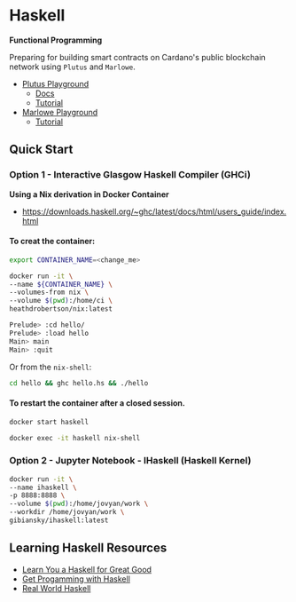# Haskell
__Functional Programming__


Preparing for building smart contracts on Cardano's public blockchain network using
`Plutus` and `Marlowe`.


- [Plutus Playground](https://prod.playground.plutus.iohkdev.io/)
    - [Docs](https://docs.cardano.org/projects/plutus/en/latest/index.html)
    - [Tutorial](https://prod.playground.plutus.iohkdev.io/tutorial/)
- [Marlowe Playground](https://alpha.marlowe.iohkdev.io/#/)
    - [Tutorial](https://alpha.marlowe.iohkdev.io/tutorial/index.html)

## Quick Start

### Option 1 - Interactive Glasgow Haskell Compiler (GHCi)
__Using a Nix derivation in Docker Container__

- https://downloads.haskell.org/~ghc/latest/docs/html/users_guide/index.html

#### To creat the container:

```bash
export CONTAINER_NAME=<change_me>
```

```bash
docker run -it \
--name ${CONTAINER_NAME} \
--volumes-from nix \
--volume $(pwd):/home/ci \
heathdrobertson/nix:latest
```

```bash
Prelude> :cd hello/
Prelude> :load hello
Main> main
Main> :quit
```

Or from the `nix-shell`:
```bash
cd hello && ghc hello.hs && ./hello
```

#### To restart the container after a closed session.

```bash
docker start haskell
```

```bash
docker exec -it haskell nix-shell
```


### Option 2 - Jupyter Notebook - IHaskell (Haskell Kernel)

```bash
docker run -it \
--name ihaskell \
-p 8888:8888 \
--volume $(pwd):/home/jovyan/work \
--workdir /home/jovyan/work \
gibiansky/ihaskell:latest
```


## Learning Haskell Resources

- [Learn You a Haskell for Great Good](http://learnyouahaskell.com/)
- [Get Progamming with Haskell](https://livebook.manning.com/book/get-programming-with-haskell/chapter-1/)
- [Real World Haskell](http://book.realworldhaskell.org/read/)



